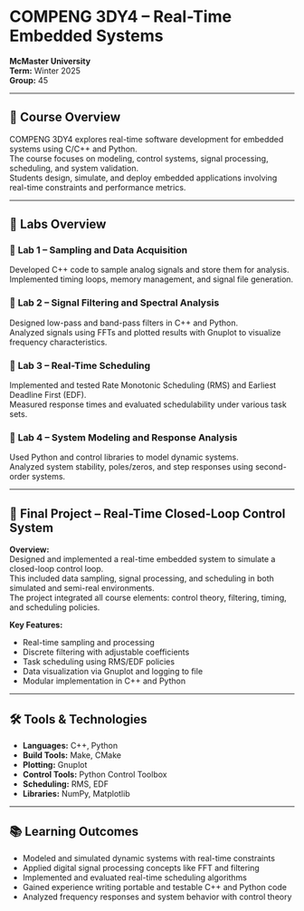 # **COMPENG 3DY4 – Real-Time Embedded Systems**  
**McMaster University**  
**Term:** Winter 2025  
**Group:** 45  

---

## 📘 **Course Overview**  
COMPENG 3DY4 explores real-time software development for embedded systems using C/C++ and Python.  
The course focuses on modeling, control systems, signal processing, scheduling, and system validation.  
Students design, simulate, and deploy embedded applications involving real-time constraints and performance metrics.

---

## 🧪 **Labs Overview**

### 🔹 **Lab 1 – Sampling and Data Acquisition**  
Developed C++ code to sample analog signals and store them for analysis.  
Implemented timing loops, memory management, and signal file generation.

### 🔹 **Lab 2 – Signal Filtering and Spectral Analysis**  
Designed low-pass and band-pass filters in C++ and Python.  
Analyzed signals using FFTs and plotted results with Gnuplot to visualize frequency characteristics.

### 🔹 **Lab 3 – Real-Time Scheduling**  
Implemented and tested Rate Monotonic Scheduling (RMS) and Earliest Deadline First (EDF).  
Measured response times and evaluated schedulability under various task sets.

### 🔹 **Lab 4 – System Modeling and Response Analysis**  
Used Python and control libraries to model dynamic systems.  
Analyzed system stability, poles/zeros, and step responses using second-order systems.

---

## 🧩 **Final Project – Real-Time Closed-Loop Control System**

**Overview:**  
Designed and implemented a real-time embedded system to simulate a closed-loop control loop.  
This included data sampling, signal processing, and scheduling in both simulated and semi-real environments.  
The project integrated all course elements: control theory, filtering, timing, and scheduling policies.

**Key Features:**  
- Real-time sampling and processing  
- Discrete filtering with adjustable coefficients  
- Task scheduling using RMS/EDF policies  
- Data visualization via Gnuplot and logging to file  
- Modular implementation in C++ and Python

---

## 🛠️ **Tools & Technologies**  
- **Languages:** C++, Python  
- **Build Tools:** Make, CMake  
- **Plotting:** Gnuplot  
- **Control Tools:** Python Control Toolbox  
- **Scheduling:** RMS, EDF  
- **Libraries:** NumPy, Matplotlib

---

## 📚 **Learning Outcomes**  
- Modeled and simulated dynamic systems with real-time constraints  
- Applied digital signal processing concepts like FFT and filtering  
- Implemented and evaluated real-time scheduling algorithms  
- Gained experience writing portable and testable C++ and Python code  
- Analyzed frequency responses and system behavior with control theory
